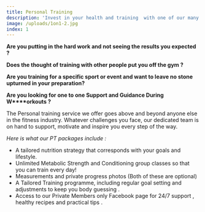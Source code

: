 ```yaml
---
title: Personal Training
description: 'Invest in your health and training  with one of our many Personal Training Packages !'
image: /uploads/1on1-2.jpg
index: 1
---
```



**Are you putting in the hard work and not seeing the results you expected ?**

**Does the thought of training with other people put you off the gym ?**

**Are you training for a specific sport or event and want to leave no stone upturned in your preparation?**

**Are you looking for one to one Support and Guidance During W****orkouts ?**

The Personal training service we offer goes above and beyond anyone else in the fitness industry. Whatever challenges you face, our dedicated team is on hand to support, motivate and inspire you every step of the way.

*Here is what our PT packages include :*

* A tailored nutrition strategy that corresponds with your goals and lifestyle.
* Unlimited Metabolic Strength and Conditioning group classes so that you can train every day!
* Measurements and private progress photos (Both of these are optional)
* A Tailored Training programme, including regular goal setting and adjustments to keep you body guessing .
* Access to our Private Members only Facebook page for 24/7 support , healthy recipes and practical tips .